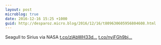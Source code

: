 ```yaml
---
layout: post
microblog: true
date: 2016-12-16 15:25 +1000
guid: http://desparoz.micro.blog/2016/12/16/t809630605956804608.html
---
```

Seagull to Sirius via NASA [t.co/zlAbWH33d...](https://t.co/zlAbWH33dp) [t.co/nyiFGh9bj...](https://t.co/nyiFGh9bjT)

